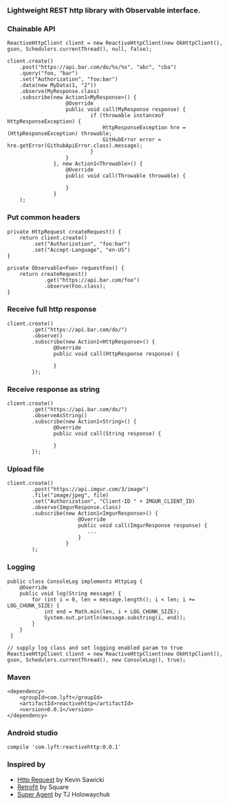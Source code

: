### Lightweight REST http library with Observable interface.

### Chainable API

    ReactiveHttpClient client = new ReactiveHttpClient(new OkHttpClient(), gson, Schedulers.currentThread(), null, false);

    client.create()
        .post("https://api.bar.com/do/%s/%s", "abc", "cba")
        .query("foo, "bar")
        .set("Authorization", "foo:bar")
        .data(new MyData(1, "2"))
        .observe(MyResponse.class)
        .subscribe(new Action1<MyResponse>() {
                       @Override
                       public void call(MyResponse response) {
                               if (throwable instanceof HttpResponseException) {
                                   HttpResponseException hre = (HttpResponseException) throwable;
                                   GitHubError error = hre.getError(GithubApiError.class).message);
                               }
                       }
                   }, new Action1<Throwable>() {
                       @Override
                       public void call(Throwable throwable) {

                       }
                   }
        );

### Put common headers
    private HttpRequest createRequest() {
        return client.create()
            .set("Authorization", "foo:bar")
            .set("Accept-Language", "en-US")
    }

    private Observable<Foo> requestFoo() {
        return createRequest()
                .get("https://api.bar.com/foo")
                .observe(Foo.class);
    }

### Receive full http response

    client.create()
            .get("https://api.bar.com/do/")
            .observe()
            .subscribe(new Action1<HttpResponse>() {
                   @Override
                   public void call(HttpResponse response) {

                   }
            });

### Receive response as string

    client.create()
            .get("https://api.bar.com/do/")
            .observeAsString()
            .subscribe(new Action1<String>() {
                   @Override
                   public void call(String response) {

                   }
            });


### Upload file


    client.create()
            .post("https://api.imgur.com/3/image")
            .file("image/jpeg", file)
            .set("Authorization", "Client-ID " + IMGUR_CLIENT_ID)
            .observe(ImgurResponse.class)
            .subscribe(new Action1<ImgurResponse>() {
                           @Override
                           public void call(ImgurResponse response) {
                              ...
                           }
                       }
            );

### Logging

    public class ConsoleLog implements HttpLog {
        @Override
        public void log(String message) {
            for (int i = 0, len = message.length(); i < len; i += LOG_CHUNK_SIZE) {
                int end = Math.min(len, i + LOG_CHUNK_SIZE);
                System.out.println(message.substring(i, end));
            }
        }
     }

    // supply log class and set logging enabled param to true
    ReactiveHttpClient client = new ReactiveHttpClient(new OkHttpClient(), gson, Schedulers.currentThread(), new ConsoleLog(), true);

### Maven
    <dependency>
        <groupId>com.lyft</groupId>
        <artifactId>reactivehttp</artifactId>
        <version>0.0.1</version>
    </dependency>

### Android studio

    compile 'com.lyft:reactivehttp:0.0.1'

### Inspired by

* [Http Request](https://github.com/kevinsawicki/http-request) by Kevin Sawicki
* [Retrofit](http://square.github.io/retrofit/) by Square
* [Super Agent](http://visionmedia.github.io/superagent/) by TJ Holowaychuk